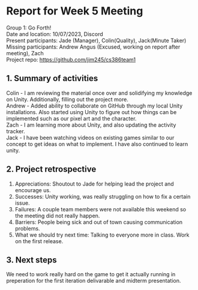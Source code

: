 # Report for Week 5 Meeting
Group 1: Go Forth! <br>
Date and location: 10/07/2023, Discord <br>
Present participants: Jade (Manager), Colin(Quality), Jack(Minute Taker) <br>
Missing participants: Andrew Angus (Excused, working on report after meeting), Zach <br>
Project repo: https://github.com/jim245/cs386team1 <br>

## 1. Summary of activities
Colin - I am reviewing the material once over and solidifying my knowledge on Unity. Additionally, filling out the project more. <br>
Andrew - Added ability to collaborate on GitHub through my local Unity installations. Also started using Unity to figure out how things can be implemented such as our pixel art and the character. <br>
Zach - I am learning more about Unity, and also updating the activity tracker.<br>
Jack - I have been watching videos on existing games similar to our concept to get ideas on what to implement. I have also continued to learn unity. <br>

## 2. Project retrospective
  1. Appreciations: Shoutout to Jade for helping lead the project and encourage us. <br>
  2. Successes: Unity working, was really struggling on how to fix a certain issue. <br>
  3. Failures: A couple team members were not available this weekend so the meeting did not really happen. <br>
  4. Barriers: People being sick and out of town causing communication problems. <br>
  5. What we should try next time: Talking to everyone more in class. Work on the first release. <br>

## 3. Next steps
We need to work really hard on the game to get it actually running in preperation for the first iteration delivarable and midterm presentation. 
